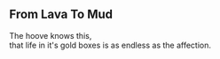 From Lava To Mud
----------------
The hoove knows this,  
that life in it's gold boxes is as endless as the affection.  
